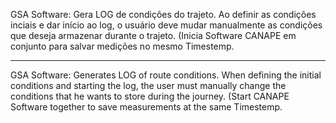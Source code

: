  GSA Software: Gera LOG de condições do trajeto. Ao definir as condições inciais e dar início ao log, o usuário deve mudar manualmente as condições que deseja armazenar durante o trajeto. (Inicia Software CANAPE em conjunto para salvar medições no mesmo Timestemp.
 ___________________________________________________________________________________________________________________________
 
 GSA Software: Generates LOG of route conditions. When defining the initial conditions and starting the log, the user must manually change the conditions that he wants to store during the journey. (Start CANAPE Software together to save measurements at the same Timestemp.
